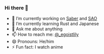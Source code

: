### Hi there 👋

- 🔭 I’m currently working on [Saber](https://github.com/saberland/saber) and [SAO](https://github.com/saojs/sao)
- 🌱 I’m currently learning Rust and Japanese
- 💬 Ask me about anything
- 📫 How to reach me: [@_egoistlily](https://twitter.com/_egoistlily)
- 😄 Pronouns: He/him
- ⚡ Fun fact: I watch anime

